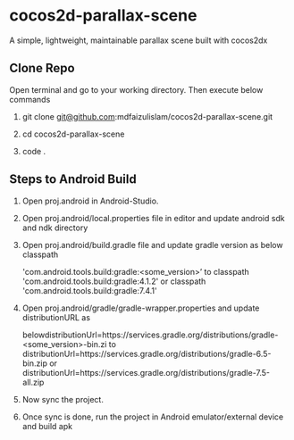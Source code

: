 # cocos2d-parallax-scene
A simple, lightweight, maintainable parallax scene built with cocos2dx

## Clone Repo
Open terminal and go to your working directory. Then execute below commands

1. 
    git clone git@github.com:mdfaizulislam/cocos2d-parallax-scene.git
  
2. 
    cd cocos2d-parallax-scene
  
3. 
    code .

## Steps to Android Build
1. Open proj.android in Android-Studio.
2. Open proj.android/local.properties file in editor and update android sdk and ndk directory
3. Open proj.android/build.gradle file and update gradle version as below classpath

    'com.android.tools.build:gradle:<some_version>’
    to classpath
    'com.android.tools.build:gradle:4.1.2'
    or
    classpath 'com.android.tools.build:gradle:7.4.1'

4. Open proj.android/gradle/gradle-wrapper.properties and update distributionURL as

    belowdistributionUrl=https\://services.gradle.org/distributions/gradle-<some_version>-bin.zi
    to
    distributionUrl=https\://services.gradle.org/distributions/gradle-6.5-bin.zip
    or
    distributionUrl=https\://services.gradle.org/distributions/gradle-7.5-all.zip
5. Now sync the project.
6. Once sync is done, run the project in Android emulator/external device and build apk
